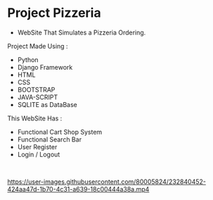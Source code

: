 <h1> Project Pizzeria </h1>

- WebSite That Simulates a Pizzeria Ordering.

Project Made Using : 

* Python
* Django Framework
* HTML
* CSS
* BOOTSTRAP
* JAVA-SCRIPT
* SQLITE as DataBase

This WebSite Has :

* Functional Cart Shop System
* Functional Search Bar
* User Register
* Login / Logout

<br>

https://user-images.githubusercontent.com/80005824/232840452-424aa47d-1b70-4c31-a639-18c00444a38a.mp4

